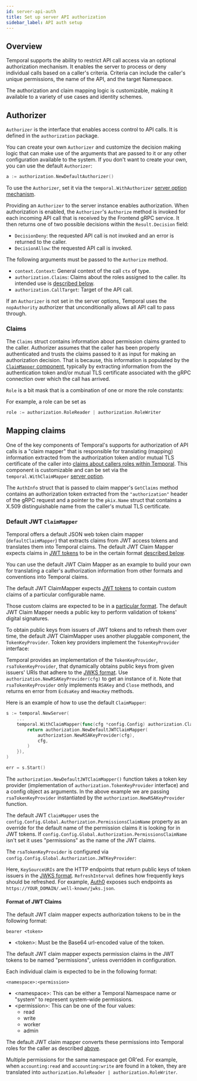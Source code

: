 ```yaml
---
id: server-api-auth
title: Set up server API authorization
sidebar_label: API auth setup
---
```


## Overview

Temporal supports the ability to restrict API call access via an optional authorization mechanism. It enables the server to process or deny individual calls based on a caller's criteria. Criteria can include the caller's unique permissions, the name of the API, and the target Namespace.

The authorization and claim mapping logic is customizable, making it available to a variety of use cases and identity schemes.

## Authorizer

`Authorizer` is the interface that enables access control to API calls. It is defined in the `authorization` package.

<!--SNIPSTART temporal-common-authorization-authorizer-interface-->
<!--SNIPEND-->

You can create your own `Authorizer` and customize the decision making logic that can make use of the arguments that are passed to it or any other configuration available to the system. If you don't want to create your own, you can use the default `Authorizer`:

```go
a := authorization.NewDefaultAuthorizer()
```

To use the `Authorizer`, set it via the `temporal.WithAuthorizer` [server option mechanism](/docs/server-options/#withauthorizer).

Providing an `Authorizer` to the server instance enables authorization. When authorization is enabled, the `Authorizer`'s `Authorize` method is invoked for each incoming API call that is received by the Frontend gRPC service. It then returns one of two possible decisions within the `Result.Decision` field:

- `DecisionDeny`: the requested API call is not invoked and an error is returned to the caller.
- `DecisionAllow`: the requested API call is invoked.

The following arguments must be passed to the `Authorize` method.

- `context.Context`: General context of the call `ctx` of type.
- `authorization.Claims`: Claims about the roles assigned to the caller. Its intended use is [described below](#claims).
- `authorization.CallTarget`: Target of the API call.

<!--SNIPSTART temporal-common-authorization-authorizer-calltarget-->
<!--SNIPEND-->

If an `Authorizer` is not set in the server options, Temporal uses the `nopAuthority` authorizer that unconditionally allows all API call to pass through.

### Claims

The `Claims` struct contains information about permission claims granted to the caller. Authorizer assumes that the caller has been properly authenticated and trusts the claims passed to it as input for making an authorization decision. That is because, this information is populated by the [`ClaimMapper` component](#claimmapper), typically by extracting information from the authentication token and/or mutual TLS certificate associated with the gRPC connection over which the call has arrived.

<!--SNIPSTART temporal-common-authorization-claims-->
<!--SNIPEND-->

`Role` is a bit mask that is a combination of one or more the role constants:

<!--SNIPSTART temporal-common-authorization-role-enum-->
<!--SNIPEND-->

For example, a role can be set as

```go
role := authorization.RoleReader | authorization.RoleWriter
```

## Mapping claims

One of the key components of Temporal's supports for authorization of API calls is a "claim mapper" that is responsible for translating (mapping) information extracted from the authorization token and/or mutual TLS certificate of the caller into [claims about callers roles within Temporal](#claims). This component is customizable and can be set via the `temporal.WithClaimMapper` [server option](/docs/server-options#Withclaimmapper).

<!--SNIPSTART temporal-common-authorization-claimmapper-interface-->
<!--SNIPEND-->

The `AuthInfo` struct that is passed to claim mapper's `GetClaims` method contains an authorization token extracted from the `"authorization"` header of the gRPC request and a pointer to the `pkix.Name` struct that contains a X.509 distinguishable name from the caller's mutual TLS certificate.

<!--SNIPSTART temporal-common-authorization-authinfo-->
<!--SNIPEND-->

### Default JWT `ClaimMapper`

Temporal offers a default JSON web token claim mapper (`defaultClaimMapper`) that extracts claims from JWT access tokens and translates them into Temporal claims. The default JWT Claim Mapper expects claims in [JWT tokens](https://tools.ietf.org/html/rfc7519) to be in the certain format [described below](#format-of-jwt-claims).

You can use the default JWT Claim Mapper as an example to build your own for translating a caller's authorization information from other formats and conventions into Temporal claims.

The default JWT ClaimMapper expects [JWT tokens](https://tools.ietf.org/html/rfc7519) to contain custom claims of a particular configurable name.

Those custom claims are expected to be in a [particular format](#format-of-jwt-claims). The default JWT Claim Mapper needs a public key to perform validation of tokens' digital signatures.

To obtain public keys from issuers of JWT tokens and to refresh them over time, the default JWT ClaimMapper uses another pluggable component, the `TokenKeyProvider`. Token key providers implement the `TokenKeyProvider` interface:

<!--SNIPSTART temporal-common-authorization-tokenkeyprovider-->
<!--SNIPEND-->

Temporal provides an implementation of the `TokenKeyProvider`, `rsaTokenKeyProvider`, that dynamically obtains public keys from given issuers' URIs that adhere to the [JWKS format](https://tools.ietf.org/html/rfc7517). Use `authorization.NewRSAKeyProvider(cfg)` to get an instance of it. Note that `rsaTokenKeyProvider` only implements `RSAKey` and `Close` methods, and returns en error from `EcdsaKey` and `HmacKey` methods.

Here is an example of how to use the default `ClaimMapper`:

```go
s := temporal.NewServer(
	...
	temporal.WithClaimMapper(func(cfg *config.Config) authorization.ClaimMapper {
		return authorization.NewDefaultJWTClaimMapper(
			authorization.NewRSAKeyProvider(cfg),
			cfg,
		)
	}),
)

err = s.Start()
```

The `authorization.NewDefaultJWTClaimMapper()` function takes a token key provider (implementation of `authorization.TokenKeyProvider` interface) and a config object as arguments. In the above example we are passing `rsaTokenKeyProvider` instantiated by the `authorization.NewRSAKeyProvider` function.

The default JWT `ClaimMapper` uses the `config.Config.Global.Authorization.PermissionsClaimName` property as an override for the default name of the permission claims it is looking for in JWT tokens. If `config.Config.Global.Authorization.PermissionsClaimName` isn't set it uses "permissions" as the name of the JWT claims.

The `rsaTokenKeyProvider` is configured via `config.Config.Global.Authorization.JWTKeyProvider`:

<!--SNIPSTART temporal-common-service-config-jwtkeyprovider-->
<!--SNIPEND-->

Here, `KeySourceURIs` are the HTTP endpoints that return public keys of token issuers in the [JWKS format](https://tools.ietf.org/html/rfc7517). `RefreshInterval` defines how frequently keys should be refreshed. For example, [Auth0](https://auth0.com/) exposes such endpoints as `https://YOUR_DOMAIN/.well-known/jwks.json`.

#### Format of JWT Claims

The default JWT claim mapper expects authorization tokens to be in the following format:

```
bearer <token>
```

- &lt;token&gt;: Must be the Base64 url-encoded value of the token.

The default JWT claim mapper expects permission claims in the JWT tokens to be named "permissions", unless overridden in configuration.

Each individual claim is expected to be in the following format:

```
<namespace>:<permission>
```

- &lt;namespace&gt;: This can be either a Temporal Namespace name or "system" to represent system-wide permissions.
- &lt;permission&gt;: This can be one of the four values:
	- read
	- write
	- worker
	- admin

The default JWT claim mapper converts these permissions into Temporal roles for the caller as described [above](/#claims).

Multiple permissions for the same namespace get OR'ed. For example, when `accounting:read` and `accounting:write` are found in a token, they are translated into `authorization.RoleReader | authorization.RoleWriter`.
